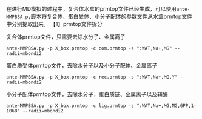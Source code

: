 在进行MD模拟的过程中，复合体水盒的prmtop文件已经生成，可以使用`ante-MMPBSA.py`脚本将复合体、蛋白受体、小分子配体的参数文件从水盒prmtop文件中分别提取出来。
【1】prmtop文件拆分

复合体prmtop文件，只需要去除水分子、金属离子
```
ante-MMPBSA.py -p X_box.prmtop -c com.prmtop -s ":WAT,Na+,MG" --radii=mbondi2
```
蛋白质受体prmtop文件，去除水分子以及小分子配体、金属离子

```
ante-MMPBSA.py -p X_box.prmtop -c rec.prmtop -s ":WAT,Na+,MG,Y" --radii=mbondi2
```
小分子配体prmtop文件，去除水分子，蛋白质链、金属离子以及辅酶

```
ante-MMPBSA.py -p X_box.prmtop -c lig.prmtop -s ":WAT,Na+,MG,MG,GPP,1-1068" --radii=mbondi2


